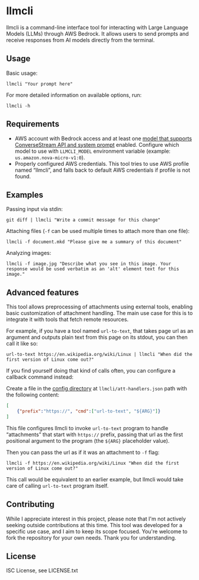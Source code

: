 # llmcli

llmcli is a command-line interface tool for interacting with Large Language Models (LLMs) through AWS Bedrock. It allows users to send prompts and receive responses from AI models directly from the terminal.

## Usage

Basic usage:

```
llmcli "Your prompt here"
```

For more detailed information on available options, run:

```
llmcli -h
```

## Requirements

- AWS account with Bedrock access and at least one [model that supports ConverseStream API and system prompt](https://docs.aws.amazon.com/bedrock/latest/userguide/conversation-inference-supported-models-features.html) enabled.
  Configure which model to use with `LLMCLI_MODEL` environment variable (example: `us.amazon.nova-micro-v1:0`).
- Properly configured AWS credentials.
  This tool tries to use AWS profile named “llmcli”, and falls back to default AWS credentials if profile is not found.

## Examples

Passing input via stdin:

```
git diff | llmcli "Write a commit message for this change"
```

Attaching files (`-f` can be used multiple times to attach more than one file):

```
llmcli -f document.mkd "Please give me a summary of this document"
```

Analyzing images:

```
llmcli -f image.jpg "Describe what you see in this image. Your response would be used verbatim as an 'alt' element text for this image."
```

## Advanced features

This tool allows preprocessing of attachments using external tools, enabling basic customization of attachment handling.
The main use case for this is to integrate it with tools that fetch remote resources.

For example, if you have a tool named `url-to-text`, that takes page url as an argument and outputs plain text from this page on its stdout, you can then call it like so:

```
url-to-text https://en.wikipedia.org/wiki/Linux | llmcli "When did the first version of Linux come out?"
```

If you find yourself doing that kind of calls often, you can configure a callback command instead:

Create a file in the [config directory](https://pkg.go.dev/os#UserConfigDir) at `llmcli/att-handlers.json` path with the following content:

```json
[
    {"prefix":"https://", "cmd":["url-to-text", "${ARG}"]}
]
```

This file configures llmcli to invoke `url-to-text` program to handle “attachments” that start with `https://` prefix, passing that url as the first positional argument to the program (the `${ARG}` placeholder value).

Then you can pass the url as if it was an attachment to `-f` flag:

```
llmcli -f https://en.wikipedia.org/wiki/Linux "When did the first version of Linux come out?"
```

This call would be equivalent to an earlier example, but llmcli would take care of calling `url-to-text` program itself.


## Contributing

While I appreciate interest in this project, please note that I'm not actively seeking outside contributions at this time.
This tool was developed for a specific use case, and I aim to keep its scope focused.
You're welcome to fork the repository for your own needs.
Thank you for understanding.

## License

ISC License, see LICENSE.txt

